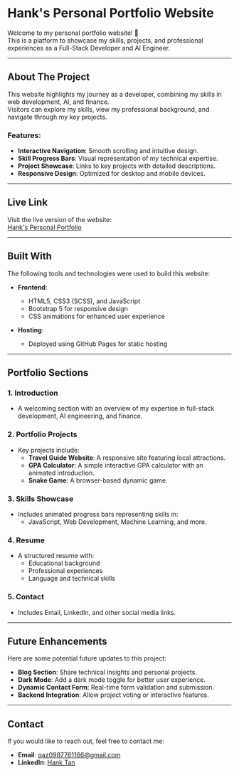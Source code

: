 # Hank's Personal Portfolio Website

Welcome to my personal portfolio website! 🚀  
This is a platform to showcase my skills, projects, and professional experiences as a Full-Stack Developer and AI Engineer.

---

## About The Project

This website highlights my journey as a developer, combining my skills in web development, AI, and finance.  
Visitors can explore my skills, view my professional background, and navigate through my key projects.

### Features:
- **Interactive Navigation**: Smooth scrolling and intuitive design.
- **Skill Progress Bars**: Visual representation of my technical expertise.
- **Project Showcase**: Links to key projects with detailed descriptions.
- **Responsive Design**: Optimized for desktop and mobile devices.

---

## Live Link

Visit the live version of the website:  
[Hank's Personal Portfolio](https://Hank-Tan-T.github.io/PersonalWebsite/)

---

## Built With

The following tools and technologies were used to build this website:

- **Frontend**:
  - HTML5, CSS3 (SCSS), and JavaScript
  - Bootstrap 5 for responsive design
  - CSS animations for enhanced user experience

- **Hosting**:
  - Deployed using GitHub Pages for static hosting

---

## Portfolio Sections

### 1. Introduction
- A welcoming section with an overview of my expertise in full-stack development, AI engineering, and finance.

### 2. Portfolio Projects
- Key projects include:
  - **Travel Guide Website**: A responsive site featuring local attractions.
  - **GPA Calculator**: A simple interactive GPA calculator with an animated introduction.
  - **Snake Game**: A browser-based dynamic game.

### 3. Skills Showcase
- Includes animated progress bars representing skills in:
  - JavaScript, Web Development, Machine Learning, and more.

### 4. Resume
- A structured resume with:
  - Educational background
  - Professional experiences
  - Language and technical skills

### 5. Contact
- Includes Email, LinkedIn, and other social media links.

---

## Future Enhancements

Here are some potential future updates to this project:
- **Blog Section**: Share technical insights and personal projects.
- **Dark Mode**: Add a dark mode toggle for better user experience.
- **Dynamic Contact Form**: Real-time form validation and submission.
- **Backend Integration**: Allow project voting or interactive features.

---

## Contact

If you would like to reach out, feel free to contact me:

- **Email**: qaz0987761166@gmail.com  
- **LinkedIn**: [Hank Tan](https://www.linkedin.com/in/hank-tan-42a306305)  

